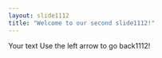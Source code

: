 ```yaml
---
layout: slide1112
title: "Welcome to our second slide1112!"
---
```

Your text
Use the left arrow to go back1112!
